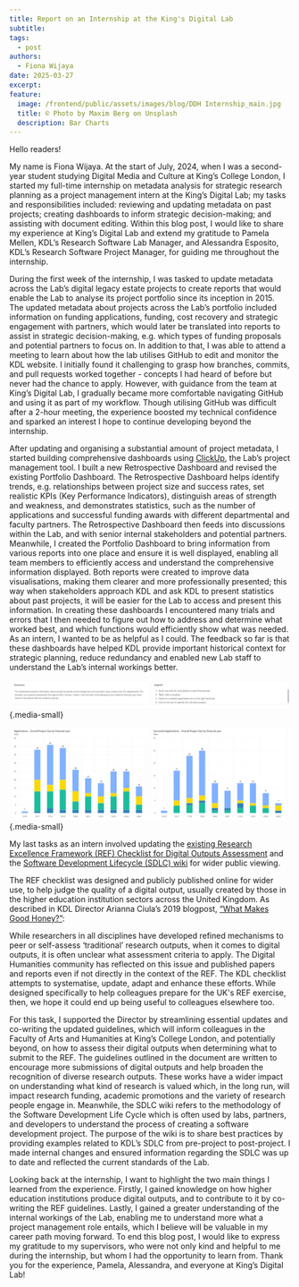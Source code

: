 ```yaml
---
title: Report on an Internship at the King's Digital Lab
subtitle:
tags:
  - post
authors:
  - Fiona Wijaya
date: 2025-03-27
excerpt: 
feature: 
  image: /frontend/public/assets/images/blog/DDH Internship_main.jpg
  title: © Photo by Maxim Berg on Unsplash
  description: Bar Charts
---
```


Hello readers!  

My name is Fiona Wijaya. At the start of July, 2024, when I was a second-year student studying Digital Media and Culture at King’s College London, I started my full-time internship on metadata analysis for strategic research planning as a project management intern at the King’s Digital Lab; my tasks and responsibilities included: reviewing and updating metadata on past projects; creating dashboards to inform strategic decision-making; and assisting with document editing. Within this blog post, I would like to share my experience at King’s Digital Lab and extend my gratitude to Pamela Mellen, KDL’s Research Software Lab Manager, and Alessandra Esposito, KDL’s Research Software Project Manager, for guiding me throughout the internship.

During the first week of the internship, I was tasked to update metadata across the Lab’s digital legacy estate projects to create reports that would enable the Lab to analyse its project portfolio since its inception in 2015. The updated metadata about projects across the Lab’s portfolio included information on funding applications, funding, cost recovery and strategic engagement with partners, which would later be translated into reports to assist in strategic decision-making, e.g. which types of funding proposals and potential partners to focus on.  In addition to that, I was able to attend a meeting to learn about how the lab utilises GitHub to edit and monitor the KDL website.  I initially found it challenging to grasp how branches, commits, and pull requests worked together - concepts I had heard of before but never had the chance to apply. However, with guidance from the team at King’s Digital Lab, I gradually became more comfortable navigating GitHub and using it as part of my workflow. Though utilising GitHub was difficult after a 2-hour meeting, the experience boosted my technical confidence and sparked an interest I hope to continue developing beyond the internship.

After updating and organising a substantial amount of project metadata, I started building comprehensive dashboards using [ClickUp](https://clickup.com/), the Lab’s project management tool. I built a new Retrospective Dashboard and revised the existing Portfolio Dashboard. The Retrospective Dashboard helps identify trends, e.g. relationships between project size and success rates, set realistic KPIs (Key Performance Indicators), distinguish areas of strength and weakness, and demonstrates statistics, such as the number of applications and successful funding awards with different departmental and faculty partners. The Retrospective Dashboard then feeds into discussions within the Lab, and with senior internal stakeholders and potential partners. Meanwhile, I created the Portfolio Dashboard to bring information from various reports into one place and ensure it is well displayed, enabling all team members to efficiently access and understand the comprehensive information displayed. Both reports were created to improve data visualisations, making them clearer and more professionally presented; this way when stakeholders approach KDL and ask KDL to present statistics about past projects, it will be easier for the Lab to access and present this information. In creating these dashboards I encountered many trials and errors that I then needed to figure out how to address and determine what worked best, and which functions would efficiently show what was needed. As an intern, I wanted to be as helpful as I could. The feedback so far is that these dashboards have helped KDL provide important historical context for strategic planning, reduce redundancy and enabled new Lab staff to understand the Lab’s internal workings better.

![Dashboard description](/frontend/public/assets/images/blog/DDH%20Internship_Picture%201.png "Each dashboard includes information to make it easy for new and infrequent users to understand."){.media-small}

![Bar chart](/frontend/public/assets/images/blog/DDH%20Internship_Picture%202.png "The Retrospective Dashboard allows comparisons between overall funding applications and successful applications, to help identify trends. "){.media-small}

My last tasks as an intern involved updating the [existing Research Excellence Framework (REF) Checklist for Digital Outputs Assessment](https://zenodo.org/records/3361580) and the [Software Development Lifecycle (SDLC) wiki](https://github.com/kingsdigitallab/sdlc-for-rse/wiki) for wider public viewing.  

The REF checklist was designed and publicly published online for wider use, to help judge the quality of a digital output, usually created by those in the higher education institution sectors across the United Kingdom. As described in KDL Director Arianna Ciula’s 2019 blogpost, [“What Makes Good Honey?”](https://kdl.kcl.ac.uk/blog/checklist-digitaloutputs-ref/):

While researchers in all disciplines have developed refined mechanisms to peer or self-assess ‘traditional’ research outputs, when it comes to digital outputs, it is often unclear what assessment criteria to apply. The Digital Humanities community has reflected on this issue and published papers and reports even if not directly in the context of the REF. The KDL checklist attempts to systematise, update, adapt and enhance these efforts. While designed specifically to help colleagues prepare for the UK's REF exercise, then, we hope it could end up being useful to colleagues elsewhere too.

For this task, I supported the Director by streamlining essential updates and co-writing the updated guidelines, which will inform colleagues in the Faculty of Arts and Humanities at King’s College London, and potentially beyond, on how to assess their digital outputs when determining what to submit to the REF. The guidelines outlined in the document are written to encourage more submissions of digital outputs and help broaden the recognition of diverse research outputs. These works have a wider impact on understanding what kind of research is valued which, in the long run, will impact research funding, academic promotions and the variety of research people engage in. Meanwhile, the SDLC wiki refers to the methodology of the Software Development Life Cycle which is often used by labs, partners, and developers to understand the process of creating a software development project. The purpose of the wiki is to share best practices by providing examples related to KDL’s SDLC from pre-project to post-project. I made internal changes and ensured information regarding the SDLC was up to date and reflected the current standards of the Lab.

Looking back at the internship, I want to highlight the two main things I learned from the experience. Firstly, I gained knowledge on how higher education institutions produce digital outputs, and to contribute to it by co-writing the REF guidelines. Lastly, I gained a greater understanding of the internal workings of the Lab, enabling me to understand more what a project management role entails, which I believe will be valuable in my career path moving forward. To end this blog post, I would like to express my gratitude to my supervisors, who were not only kind and helpful to me during the internship, but whom I had the opportunity to learn from. Thank you for the experience, Pamela, Alessandra, and everyone at King’s Digital Lab!